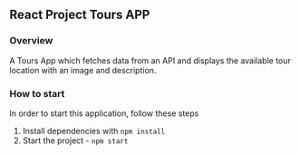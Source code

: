 ## React Project Tours APP

### Overview
A Tours App which fetches data from an API and displays the available tour location with an image and description.


### How to start

In order to start this application, follow these steps

1. Install dependencies with `npm install`
3. Start the project - `npm start`